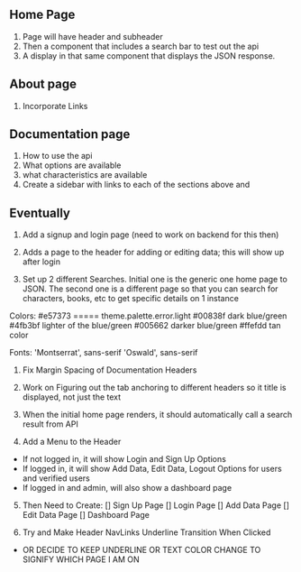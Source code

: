 ## Home Page
1. Page will have header and subheader
2. Then a component that includes a search bar to test out the api
3. A display in that same component that displays the JSON response.


## About page
1. Incorporate Links


## Documentation page
1. How to use the api
2. What options are available
3. what characteristics are available
4. Create a sidebar with links to each of the sections above and



## Eventually
1. Add a signup and login page (need to work on backend for this then)
2. Adds a page to the header for adding or editing data; this will show up after login


1. Set up 2 different Searches. Initial one is the generic one home page to JSON. The second one is a different page so that you can search for characters, books, etc to get specific details on 1 instance



Colors: 
#e57373 ===== theme.palette.error.light
#00838f dark blue/green
#4fb3bf lighter of the blue/green
#005662 darker blue/green
#ffefdd tan color

Fonts:
'Montserrat', sans-serif
'Oswald', sans-serif


1. Fix Margin Spacing of Documentation Headers
2. Work on Figuring out the tab anchoring to different headers so it title is displayed, not just the text


3. When the initial home page renders, it should automatically call a search result from API

4. Add a Menu to the Header
- If not logged in, it will show Login and Sign Up Options
- If logged in, it will show Add Data, Edit Data, Logout Options for users and verified users
- If logged in and admin, will also show a dashboard page

5. Then Need to Create:
[] Sign Up Page
[] Login Page
[] Add Data Page
[] Edit Data Page
[] Dashboard Page

6. Try and Make Header NavLinks Underline Transition When Clicked
- OR DECIDE TO KEEP UNDERLINE OR TEXT COLOR CHANGE TO SIGNIFY WHICH PAGE I AM ON